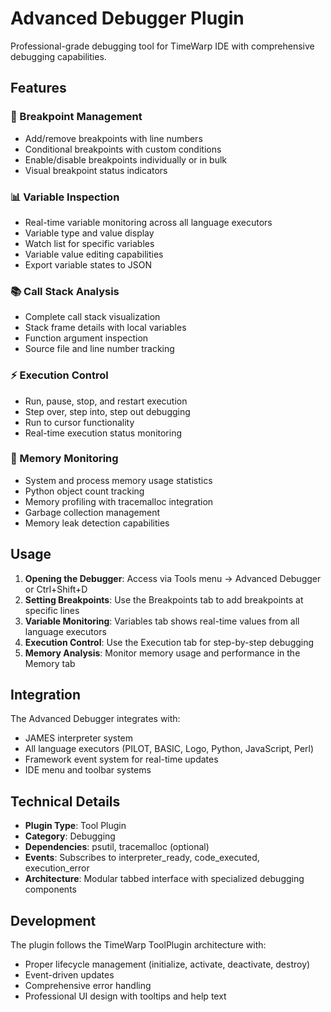 # Advanced Debugger Plugin

Professional-grade debugging tool for TimeWarp IDE with comprehensive debugging capabilities.

## Features

### 🔴 Breakpoint Management
- Add/remove breakpoints with line numbers
- Conditional breakpoints with custom conditions
- Enable/disable breakpoints individually or in bulk
- Visual breakpoint status indicators

### 📊 Variable Inspection  
- Real-time variable monitoring across all language executors
- Variable type and value display
- Watch list for specific variables
- Variable value editing capabilities
- Export variable states to JSON

### 📚 Call Stack Analysis
- Complete call stack visualization
- Stack frame details with local variables
- Function argument inspection
- Source file and line number tracking

### ⚡ Execution Control
- Run, pause, stop, and restart execution
- Step over, step into, step out debugging
- Run to cursor functionality
- Real-time execution status monitoring

### 💾 Memory Monitoring
- System and process memory usage statistics
- Python object count tracking
- Memory profiling with tracemalloc integration
- Garbage collection management
- Memory leak detection capabilities

## Usage

1. **Opening the Debugger**: Access via Tools menu → Advanced Debugger or Ctrl+Shift+D
2. **Setting Breakpoints**: Use the Breakpoints tab to add breakpoints at specific lines
3. **Variable Monitoring**: Variables tab shows real-time values from all language executors
4. **Execution Control**: Use the Execution tab for step-by-step debugging
5. **Memory Analysis**: Monitor memory usage and performance in the Memory tab

## Integration

The Advanced Debugger integrates with:
- JAMES interpreter system
- All language executors (PILOT, BASIC, Logo, Python, JavaScript, Perl)
- Framework event system for real-time updates
- IDE menu and toolbar systems

## Technical Details

- **Plugin Type**: Tool Plugin
- **Category**: Debugging
- **Dependencies**: psutil, tracemalloc (optional)
- **Events**: Subscribes to interpreter_ready, code_executed, execution_error
- **Architecture**: Modular tabbed interface with specialized debugging components

## Development

The plugin follows the TimeWarp ToolPlugin architecture with:
- Proper lifecycle management (initialize, activate, deactivate, destroy)
- Event-driven updates
- Comprehensive error handling
- Professional UI design with tooltips and help text